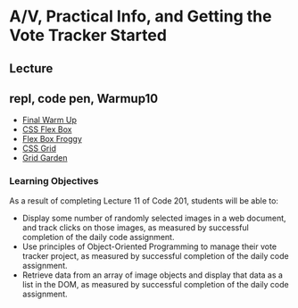 # A/V, Practical Info, and Getting the Vote Tracker Started

<a id="top"></a>

## Lecture

## repl, code pen, Warmup10

- [Final Warm Up](https://codefellows.github.io/code-201-guide/curriculum/class-10/warm-up/)
- [CSS Flex Box](https://codepen.io/rkgallaway/pen/RwpjwKL)
- [Flex Box Froggy](https://flexboxfroggy.com/)
- [CSS Grid](https://codepen.io/rkgallaway/pen/xxqPxmq)
- [Grid Garden](https://cssgridgarden.com/)

### Learning Objectives

As a result of completing Lecture 11 of Code 201, students will be able to:

- Display some number of randomly selected images in a web document, and track clicks on those images, as measured by successful completion of the daily code assignment.
- Use principles of Object-Oriented Programming to manage their vote tracker project, as measured by successful completion of the daily code assignment.
- Retrieve data from an array of image objects and display that data as a list in the DOM, as measured by successful completion of the daily code assignment.
